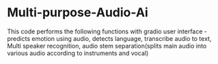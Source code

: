 # Multi-purpose-Audio-Ai
This code performs the following functions with gradio user interface - predicts emotion using audio, detects language, transcribe audio to text, Multi speaker recognition, audio stem separation(splits main audio into various audio according to instruments and vocal)
